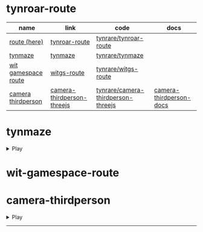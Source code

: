 # tynroar-route

| name                                       | link                                                  | code                                                          | docs                      |
| ------------------------------------------ | ----------------------------------------------------- | ------------------------------------------------------------- | ------------------------- |
| [route (here)][tynroar-route-h]            | [tynroar-route][tynroar-route-link]                   | [tynrare/tynroar-route][tynroar-route-code]                   |                           |
| [tynmaze](#tynmaze)                        | [tynmaze](https://tynmaze.netlify.app)                | [tynrare/tynmaze][tynmaze-code]                               |                           |
| [wit gamespace route][witgs-route-h]       | [witgs-route][witgs-route-link]                       | [tynrare/witgs-route][witgs-route-code]                       |                           |
| [camera thirdperson][camera-thirdperson-h] | [camera-thirdperson-threejs][camera-thirdperson-link] | [tynrare/camera-thirdperson-threejs][camera-thirdperson-code] | [camera-thirdperson-docs] |

# tynmaze

<details>
    <summary>Play</summary>
    <iframe src="https://tynmaze.netlify.app/" title="tynmaze"></iframe> 
</details>

# wit-gamespace-route

# camera-thirdperson

<details>
    <summary>Play</summary>
    <iframe src="https://camera-thirdperson-threejs.netlify.app/" title="xxx"></iframe> 
</details>

---

[tynroar-route-h]: #tynroar-route
[tynroar-route-link]: https://tynroar-route.netlify.app/
[tynroar-route-code]: https://github.com/tynrare/tynroar-route/
[witgs-route-h]: #wit-gamespace-route
[witgs-route-link]: https://witgs-route.netlify.app/
[witgs-route-code]: https://github.com/tynrare/witgs-route/
[camera-thirdperson-h]: #camera-thirdperson
[camera-thirdperson-link]: https://camera-thirdperson-threejs.netlify.app
[camera-thirdperson-code]: https://github.com/tynrare/camera-thirdperson-threejs
[camera-thirdperson-docs]: https://camera-thirdperson-threejs.netlify.app/docs
[tynmaze-code]: https://github.com/tynrare/tynmaze
